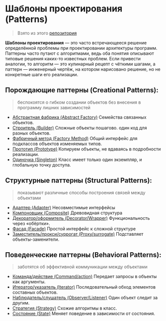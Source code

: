 # Шаблоны проектирования (Patterns)

> Взято из этого [репозитория](https://github.com/Volodichev/patterns?tab=readme-ov-file)

**Шаблоны проектирования** — это часто встречающееся решение определённой проблемы при проектировании архитектуры программ. Паттерны часто путают с алгоритмами, ведь оба понятия описывают типовые решения каких-то известных проблем. Если привести аналогии, то алгоритм — это кулинарный рецепт с чёткими шагами, а паттерн — инженерный чертёж, на котором нарисовано решение, но не конкретные шаги его реализации.

## Порождающие паттерны (Creational Patterns):

> беспокоятся о гибком создании объектов без внесения в программу лишних зависимостей

-   [Абстрактная фабрика (Abstract Factory)](https://github.com/Volodichev/patterns/tree/main/abstract_factory#readme) Семейства связанных объектов.
-   [Строитель (Builder)](https://github.com/Volodichev/patterns/tree/main/builder#readme) Cложные объекты пошагово. один код для разных объектов.
-   [Фабричный метод (Factory Method)](https://github.com/Volodichev/patterns/tree/main/factory_method#readme) Общий интерфейс для подклассов объектов изменяемых типов.
-   [Прототип (Prototype)](https://github.com/Volodichev/patterns/tree/main/prototype#readme) Копируем объекты, не вдаваясь в подробности реализации.
-   [Одиночка (Singleton)](https://github.com/Volodichev/patterns/tree/main/singleton#readme) Класс имеет только один экземпляр, и глобальную точку доступа.

## Структурные паттерны (Structural Patterns):

> показывают различные способы построения связей между объектами

-   [Адаптер (Adapter)](https://github.com/Volodichev/patterns/tree/main/adapter#readme) Несовместимые интерфейсы
-   [Компоновщик (Composite)](https://github.com/Volodichev/patterns/tree/main/composite#readme) Древовидная структура
-   [Декоратор/оформитель (Decorator/Wrapper)](https://github.com/Volodichev/patterns/tree/main/decorator#readme) Функциональность через «обёртки».
-   [Фасад (Facade)](https://github.com/Volodichev/patterns/tree/main/facade#readme) Простой интерфейс к сложной структуре
-   [Заместитель/прокси/суррогат (Proxy/surrogate)](https://github.com/Volodichev/patterns/tree/main/proxy#readme) Подставляет объекты-заменители.

## Поведенческие паттерны (Behavioral Patterns):

> заботятся об эффективной коммуникации между объектами

-   [Команда/действие (Command/action)](https://github.com/Volodichev/patterns/tree/main/command#readme) Передает запросы в объекты как аргументы.
-   [Итератор/указатель (Iterator)](https://github.com/Volodichev/patterns/tree/main/iterator#readme) Последовательный обход элементов составных объектов.
-   [Наблюдатель/слушатель (Observer/Listener)](https://github.com/Volodichev/patterns/tree/main/observer#readme) Один объект следит за другим.
-   [Стратегия (Strategy)](https://github.com/Volodichev/patterns/tree/main/strategy#readme) Схожие алгоритмы в класс.
-   [Состояние (State)](https://github.com/Volodichev/patterns/tree/main/state#readme) Меняет поведение в зависимости от состояния.
